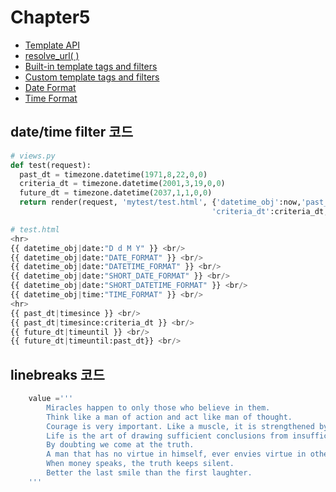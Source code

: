 # Chapter5

* [Template API](https://docs.djangoproject.com/en/2.1/ref/templates/api/)
* [resolve_url( )](https://github.com/django/django/blob/master/django/shortcuts.py#LC119)
* [Built-in template tags and filters](https://docs.djangoproject.com/en/2.1/ref/templates/builtins)
* [Custom template tags and filters](https://docs.djangoproject.com/en/2.1/howto/custom-template-tags/)
* [Date Format](https://docs.djangoproject.com/en/2.1/ref/templates/builtins/#date)
* [Time Format](https://docs.djangoproject.com/en/2.1/ref/templates/builtins/#time)



date/time filter 코드
---
~~~python
# views.py
def test(request):
  past_dt = timezone.datetime(1971,8,22,0,0)
  criteria_dt = timezone.datetime(2001,3,19,0,0)
  future_dt = timezone.datetime(2037,1,1,0,0)
  return render(request, 'mytest/test.html', {'datetime_obj':now,'past_dt':past_dt,
                                             'criteria_dt':criteria_dt,'future_dt':future_dt})

# test.html
<hr>
{{ datetime_obj|date:"D d M Y" }} <br/>
{{ datetime_obj|date:"DATE_FORMAT" }} <br/>
{{ datetime_obj|date:"DATETIME_FORMAT" }} <br/>
{{ datetime_obj|date:"SHORT_DATE_FORMAT" }} <br/>
{{ datetime_obj|date:"SHORT_DATETIME_FORMAT" }} <br/>
{{ datetime_obj|time:"TIME_FORMAT" }} <br/>
<hr>
{{ past_dt|timesince }} <br/>
{{ past_dt|timesince:criteria_dt }} <br/>
{{ future_dt|timeuntil }} <br/>
{{ future_dt|timeuntil:past_dt}} <br/>
~~~

linebreaks 코드
---
~~~python
    value ='''
        Miracles happen to only those who believe in them.
        Think like a man of action and act like man of thought.
        Courage is very important. Like a muscle, it is strengthened by use.
        Life is the art of drawing sufficient conclusions from insufficient premises.
        By doubting we come at the truth.
        A man that has no virtue in himself, ever envies virtue in others.
        When money speaks, the truth keeps silent.
        Better the last smile than the first laughter.
    '''
 ~~~
